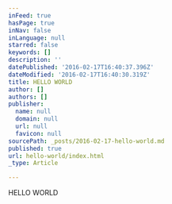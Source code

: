 ```yaml
---
inFeed: true
hasPage: true
inNav: false
inLanguage: null
starred: false
keywords: []
description: ''
datePublished: '2016-02-17T16:40:37.396Z'
dateModified: '2016-02-17T16:40:30.319Z'
title: HELLO WORLD
author: []
authors: []
publisher:
  name: null
  domain: null
  url: null
  favicon: null
sourcePath: _posts/2016-02-17-hello-world.md
published: true
url: hello-world/index.html
_type: Article

---
```

HELLO WORLD